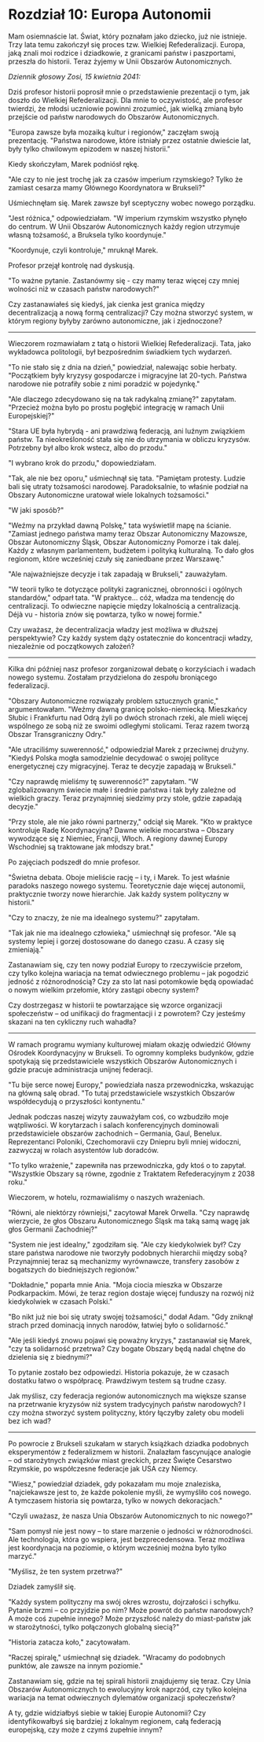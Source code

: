 # Rozdział 10: Europa Autonomii

Mam osiemnaście lat. Świat, który poznałam jako dziecko, już nie istnieje. Trzy lata temu zakończył się proces tzw. Wielkiej Refederalizacji. Europa, jaką znali moi rodzice i dziadkowie, z granicami państw i paszportami, przeszła do historii. Teraz żyjemy w Unii Obszarów Autonomicznych.

*Dziennik głosowy Zosi, 15 kwietnia 2041:*

Dziś profesor historii poprosił mnie o przedstawienie prezentacji o tym, jak doszło do Wielkiej Refederalizacji. Dla mnie to oczywistość, ale profesor twierdzi, że młodsi uczniowie powinni zrozumieć, jak wielką zmianą było przejście od państw narodowych do Obszarów Autonomicznych.

"Europa zawsze była mozaiką kultur i regionów," zaczęłam swoją prezentację. "Państwa narodowe, które istniały przez ostatnie dwieście lat, były tylko chwilowym epizodem w naszej historii."

Kiedy skończyłam, Marek podniósł rękę.

"Ale czy to nie jest trochę jak za czasów imperium rzymskiego? Tylko że zamiast cesarza mamy Głównego Koordynatora w Brukseli?"

Uśmiechnęłam się. Marek zawsze był sceptyczny wobec nowego porządku.

"Jest różnica," odpowiedziałam. "W imperium rzymskim wszystko płynęło do centrum. W Unii Obszarów Autonomicznych każdy region utrzymuje własną tożsamość, a Bruksela tylko koordynuje."

"Koordynuje, czyli kontroluje," mruknął Marek.

Profesor przejął kontrolę nad dyskusją.

"To ważne pytanie. Zastanówmy się - czy mamy teraz więcej czy mniej wolności niż w czasach państw narodowych?"

Czy zastanawiałeś się kiedyś, jak cienka jest granica między decentralizacją a nową formą centralizacji? Czy można stworzyć system, w którym regiony byłyby zarówno autonomiczne, jak i zjednoczone?

---

Wieczorem rozmawiałam z tatą o historii Wielkiej Refederalizacji. Tata, jako wykładowca politologii, był bezpośrednim świadkiem tych wydarzeń.

"To nie stało się z dnia na dzień," powiedział, nalewając sobie herbaty. "Początkiem były kryzysy gospodarcze i migracyjne lat 20-tych. Państwa narodowe nie potrafiły sobie z nimi poradzić w pojedynkę."

"Ale dlaczego zdecydowano się na tak radykalną zmianę?" zapytałam. "Przecież można było po prostu pogłębić integrację w ramach Unii Europejskiej?"

"Stara UE była hybrydą - ani prawdziwą federacją, ani luźnym związkiem państw. Ta nieokreśloność stała się nie do utrzymania w obliczu kryzysów. Potrzebny był albo krok wstecz, albo do przodu."

"I wybrano krok do przodu," dopowiedziałam.

"Tak, ale nie bez oporu," uśmiechnął się tata. "Pamiętam protesty. Ludzie bali się utraty tożsamości narodowej. Paradoksalnie, to właśnie podział na Obszary Autonomiczne uratował wiele lokalnych tożsamości."

"W jaki sposób?"

"Weźmy na przykład dawną Polskę," tata wyświetlił mapę na ścianie. "Zamiast jednego państwa mamy teraz Obszar Autonomiczny Mazowsze, Obszar Autonomiczny Śląsk, Obszar Autonomiczny Pomorze i tak dalej. Każdy z własnym parlamentem, budżetem i polityką kulturalną. To dało głos regionom, które wcześniej czuły się zaniedbane przez Warszawę."

"Ale najważniejsze decyzje i tak zapadają w Brukseli," zauważyłam.

"W teorii tylko te dotyczące polityki zagranicznej, obronności i ogólnych standardów," odparł tata. "W praktyce... cóż, władza ma tendencję do centralizacji. To odwieczne napięcie między lokalnością a centralizacją. Déjà vu - historia znów się powtarza, tylko w nowej formie."

Czy uważasz, że decentralizacja władzy jest możliwa w dłuższej perspektywie? Czy każdy system dąży ostatecznie do koncentracji władzy, niezależnie od początkowych założeń?

---

Kilka dni później nasz profesor zorganizował debatę o korzyściach i wadach nowego systemu. Zostałam przydzielona do zespołu broniącego federalizacji.

"Obszary Autonomiczne rozwiązały problem sztucznych granic," argumentowałam. "Weźmy dawną granicę polsko-niemiecką. Mieszkańcy Słubic i Frankfurtu nad Odrą żyli po dwóch stronach rzeki, ale mieli więcej wspólnego ze sobą niż ze swoimi odległymi stolicami. Teraz razem tworzą Obszar Transgraniczny Odry."

"Ale utraciliśmy suwerenność," odpowiedział Marek z przeciwnej drużyny. "Kiedyś Polska mogła samodzielnie decydować o swojej polityce energetycznej czy migracyjnej. Teraz te decyzje zapadają w Brukseli."

"Czy naprawdę mieliśmy tę suwerenność?" zapytałam. "W zglobalizowanym świecie małe i średnie państwa i tak były zależne od wielkich graczy. Teraz przynajmniej siedzimy przy stole, gdzie zapadają decyzje."

"Przy stole, ale nie jako równi partnerzy," odciął się Marek. "Kto w praktyce kontroluje Radę Koordynacyjną? Dawne wielkie mocarstwa – Obszary wywodzące się z Niemiec, Francji, Włoch. A regiony dawnej Europy Wschodniej są traktowane jak młodszy brat."

Po zajęciach podszedł do mnie profesor.

"Świetna debata. Oboje mieliście rację – i ty, i Marek. To jest właśnie paradoks naszego nowego systemu. Teoretycznie daje więcej autonomii, praktycznie tworzy nowe hierarchie. Jak każdy system polityczny w historii."

"Czy to znaczy, że nie ma idealnego systemu?" zapytałam.

"Tak jak nie ma idealnego człowieka," uśmiechnął się profesor. "Ale są systemy lepiej i gorzej dostosowane do danego czasu. A czasy się zmieniają."

Zastanawiam się, czy ten nowy podział Europy to rzeczywiście przełom, czy tylko kolejna wariacja na temat odwiecznego problemu – jak pogodzić jedność z różnorodnością? Czy za sto lat nasi potomkowie będą opowiadać o nowym wielkim przełomie, który zastąpi obecny system?

Czy dostrzegasz w historii te powtarzające się wzorce organizacji społeczeństw – od unifikacji do fragmentacji i z powrotem? Czy jesteśmy skazani na ten cykliczny ruch wahadła?

---

W ramach programu wymiany kulturowej miałam okazję odwiedzić Główny Ośrodek Koordynacyjny w Brukseli. To ogromny kompleks budynków, gdzie spotykają się przedstawiciele wszystkich Obszarów Autonomicznych i gdzie pracuje administracja unijnej federacji.

"Tu bije serce nowej Europy," powiedziała nasza przewodniczka, wskazując na główną salę obrad. "To tutaj przedstawiciele wszystkich Obszarów współdecydują o przyszłości kontynentu."

Jednak podczas naszej wizyty zauważyłam coś, co wzbudziło moje wątpliwości. W korytarzach i salach konferencyjnych dominowali przedstawiciele obszarów zachodnich – Germania, Gaul, Benelux. Reprezentanci Poloniki, Czechomoravii czy Dniepru byli mniej widoczni, zazwyczaj w rolach asystentów lub doradców.

"To tylko wrażenie," zapewniła nas przewodniczka, gdy ktoś o to zapytał. "Wszystkie Obszary są równe, zgodnie z Traktatem Refederacyjnym z 2038 roku."

Wieczorem, w hotelu, rozmawialiśmy o naszych wrażeniach.

"Równi, ale niektórzy równiejsi," zacytował Marek Orwella. "Czy naprawdę wierzycie, że głos Obszaru Autonomicznego Śląsk ma taką samą wagę jak głos Germanii Zachodniej?"

"System nie jest idealny," zgodziłam się. "Ale czy kiedykolwiek był? Czy stare państwa narodowe nie tworzyły podobnych hierarchii między sobą? Przynajmniej teraz są mechanizmy wyrównawcze, transfery zasobów z bogatszych do biedniejszych regionów."

"Dokładnie," poparła mnie Ania. "Moja ciocia mieszka w Obszarze Podkarpackim. Mówi, że teraz region dostaje więcej funduszy na rozwój niż kiedykolwiek w czasach Polski."

"Bo nikt już nie boi się utraty swojej tożsamości," dodał Adam. "Gdy zniknął strach przed dominacją innych narodów, łatwiej było o solidarność."

"Ale jeśli kiedyś znowu pojawi się poważny kryzys," zastanawiał się Marek, "czy ta solidarność przetrwa? Czy bogate Obszary będą nadal chętne do dzielenia się z biednymi?"

To pytanie zostało bez odpowiedzi. Historia pokazuje, że w czasach dostatku łatwo o współpracę. Prawdziwym testem są trudne czasy.

Jak myślisz, czy federacja regionów autonomicznych ma większe szanse na przetrwanie kryzysów niż system tradycyjnych państw narodowych? I czy można stworzyć system polityczny, który łączyłby zalety obu modeli bez ich wad?

---

Po powrocie z Brukseli szukałam w starych książkach dziadka podobnych eksperymentów z federalizmem w historii. Znalazłam fascynujące analogie – od starożytnych związków miast greckich, przez Święte Cesarstwo Rzymskie, po współczesne federacje jak USA czy Niemcy.

"Wiesz," powiedział dziadek, gdy pokazałam mu moje znaleziska, "najciekawsze jest to, że każde pokolenie myśli, że wymyśliło coś nowego. A tymczasem historia się powtarza, tylko w nowych dekoracjach."

"Czyli uważasz, że nasza Unia Obszarów Autonomicznych to nic nowego?"

"Sam pomysł nie jest nowy – to stare marzenie o jedności w różnorodności. Ale technologia, która go wspiera, jest bezprecedensowa. Teraz możliwa jest koordynacja na poziomie, o którym wcześniej można było tylko marzyć."

"Myślisz, że ten system przetrwa?"

Dziadek zamyślił się.

"Każdy system polityczny ma swój okres wzrostu, dojrzałości i schyłku. Pytanie brzmi – co przyjdzie po nim? Może powrót do państw narodowych? A może coś zupełnie innego? Może przyszłość należy do miast-państw jak w starożytności, tylko połączonych globalną siecią?"

"Historia zatacza koło," zacytowałam.

"Raczej spiralę," uśmiechnął się dziadek. "Wracamy do podobnych punktów, ale zawsze na innym poziomie."

Zastanawiam się, gdzie na tej spirali historii znajdujemy się teraz. Czy Unia Obszarów Autonomicznych to ewolucyjny krok naprzód, czy tylko kolejna wariacja na temat odwiecznych dylematów organizacji społeczeństw?

A ty, gdzie widziałbyś siebie w takiej Europie Autonomii? Czy identyfikowałbyś się bardziej z lokalnym regionem, całą federacją europejską, czy może z czymś zupełnie innym?